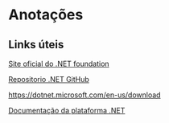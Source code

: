 # Anotações

## Links úteis

[Site oficial do .NET foundation](https://dotnetfoundation.org/)

[Repositorio .NET GitHub](https://github.com/dotnet/core/blob/main/Documentation/core-repos.md)

https://dotnet.microsoft.com/en-us/download

[Documentação da plataforma .NET](https://docs.microsoft.com/pt-br/dotnet/)





